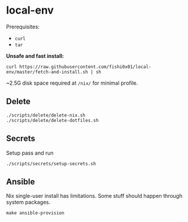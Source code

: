 # local-env

Prerequisites:

* `curl`
* `tar`

**Unsafe and fast install:**

```
curl https://raw.githubusercontent.com/fishi0x01/local-env/master/fetch-and-install.sh | sh
```

~2.5G disk space required at `/nix/` for minimal profile.

## Delete

```
./scripts/delete/delete-nix.sh
./scripts/delete/delete-dotfiles.sh
```

## Secrets

Setup pass and run

```
./scripts/secrets/setup-secrets.sh
```

## Ansible

Nix single-user install has limitations. Some stuff should happen through system packages.

```
make ansible-provision
```
